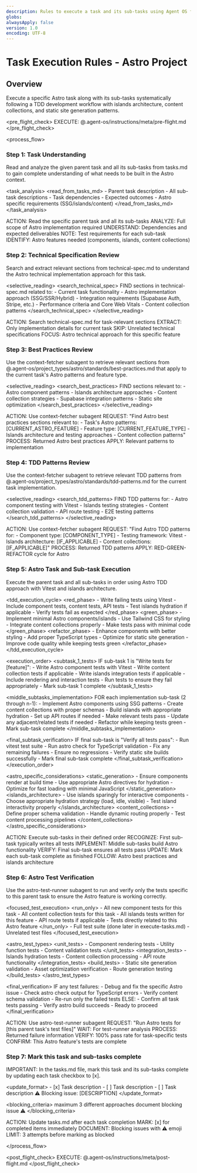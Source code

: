```yaml
---
description: Rules to execute a task and its sub-tasks using Agent OS for Astro projects
globs:
alwaysApply: false
version: 1.0
encoding: UTF-8
---
```


# Task Execution Rules - Astro Project

## Overview

Execute a specific Astro task along with its sub-tasks systematically following a TDD development workflow with islands architecture, content collections, and static site generation patterns.

<pre_flight_check>
  EXECUTE: @.agent-os/instructions/meta/pre-flight.md
</pre_flight_check>

<process_flow>

<step number="1" name="task_understanding">

### Step 1: Task Understanding

Read and analyze the given parent task and all its sub-tasks from tasks.md to gain complete understanding of what needs to be built in the Astro context.

<task_analysis>
  <read_from_tasks_md>
    - Parent task description
    - All sub-task descriptions
    - Task dependencies
    - Expected outcomes
    - Astro specific requirements (SSG/islands/content)
  </read_from_tasks_md>
</task_analysis>

<instructions>
  ACTION: Read the specific parent task and all its sub-tasks
  ANALYZE: Full scope of Astro implementation required
  UNDERSTAND: Dependencies and expected deliverables
  NOTE: Test requirements for each sub-task
  IDENTIFY: Astro features needed (components, islands, content collections)
</instructions>

</step>

<step number="2" name="technical_spec_review">

### Step 2: Technical Specification Review

Search and extract relevant sections from technical-spec.md to understand the Astro technical implementation approach for this task.

<selective_reading>
  <search_technical_spec>
    FIND sections in technical-spec.md related to:
    - Current task functionality
    - Astro implementation approach (SSG/SSR/Hybrid)
    - Integration requirements (Supabase Auth, Stripe, etc.)
    - Performance criteria and Core Web Vitals
    - Content collection patterns
  </search_technical_spec>
</selective_reading>

<instructions>
  ACTION: Search technical-spec.md for task-relevant sections
  EXTRACT: Only implementation details for current task
  SKIP: Unrelated technical specifications
  FOCUS: Astro technical approach for this specific feature
</instructions>

</step>

<step number="3" subagent="context-fetcher" name="best_practices_review">

### Step 3: Best Practices Review

Use the context-fetcher subagent to retrieve relevant sections from @.agent-os/project_types/astro/standards/best-practices.md that apply to the current task's Astro patterns and feature type.

<selective_reading>
  <search_best_practices>
    FIND sections relevant to:
    - Astro component patterns
    - Islands architecture approaches
    - Content collection strategies
    - Supabase integration patterns
    - Static site optimization
  </search_best_practices>
</selective_reading>

<instructions>
  ACTION: Use context-fetcher subagent
  REQUEST: "Find Astro best practices sections relevant to:
            - Task's Astro patterns: [CURRENT_ASTRO_FEATURE]
            - Feature type: [CURRENT_FEATURE_TYPE]
            - Islands architecture and testing approaches
            - Content collection patterns"
  PROCESS: Returned Astro best practices
  APPLY: Relevant patterns to implementation
</instructions>

</step>

<step number="4" subagent="context-fetcher" name="tdd_patterns_review">

### Step 4: TDD Patterns Review

Use the context-fetcher subagent to retrieve relevant TDD patterns from @.agent-os/project_types/astro/standards/tdd-patterns.md for the current task implementation.

<selective_reading>
  <search_tdd_patterns>
    FIND TDD patterns for:
    - Astro component testing with Vitest
    - Islands testing strategies
    - Content collection validation
    - API route testing
    - E2E testing patterns
  </search_tdd_patterns>
</selective_reading>

<instructions>
  ACTION: Use context-fetcher subagent
  REQUEST: "Find Astro TDD patterns for:
            - Component type: [COMPONENT_TYPE]
            - Testing framework: Vitest
            - Islands architecture: [IF_APPLICABLE]
            - Content collections: [IF_APPLICABLE]"
  PROCESS: Returned TDD patterns
  APPLY: RED-GREEN-REFACTOR cycle for Astro
</instructions>

</step>

<step number="5" name="astro_task_execution">

### Step 5: Astro Task and Sub-task Execution

Execute the parent task and all sub-tasks in order using Astro TDD approach with Vitest and islands architecture.

<tdd_execution_cycle>
  <red_phase>
    - Write failing tests using Vitest
    - Include component tests, content tests, API tests
    - Test islands hydration if applicable
    - Verify tests fail as expected
  </red_phase>
  <green_phase>
    - Implement minimal Astro components/islands
    - Use Tailwind CSS for styling
    - Integrate content collections properly
    - Make tests pass with minimal code
  </green_phase>
  <refactor_phase>
    - Enhance components with better styling
    - Add proper TypeScript types
    - Optimize for static site generation
    - Improve code quality while keeping tests green
  </refactor_phase>
</tdd_execution_cycle>

<execution_order>
  <subtask_1_tests>
    IF sub-task 1 is "Write tests for [feature]":
      - Write Astro component tests with Vitest
      - Write content collection tests if applicable
      - Write islands integration tests if applicable
      - Include rendering and interaction tests
      - Run tests to ensure they fail appropriately
      - Mark sub-task 1 complete
  </subtask_1_tests>

  <middle_subtasks_implementation>
    FOR each implementation sub-task (2 through n-1):
      - Implement Astro components using SSG patterns
      - Create content collections with proper schemas
      - Build islands with appropriate hydration
      - Set up API routes if needed
      - Make relevant tests pass
      - Update any adjacent/related tests if needed
      - Refactor while keeping tests green
      - Mark sub-task complete
  </middle_subtasks_implementation>

  <final_subtask_verification>
    IF final sub-task is "Verify all tests pass":
      - Run vitest test suite
      - Run astro check for TypeScript validation
      - Fix any remaining failures
      - Ensure no regressions
      - Verify static site builds successfully
      - Mark final sub-task complete
  </final_subtask_verification>
</execution_order>

<astro_specific_considerations>
  <static_generation>
    - Ensure components render at build time
    - Use appropriate Astro directives for hydration
    - Optimize for fast loading with minimal JavaScript
  </static_generation>
  <islands_architecture>
    - Use islands sparingly for interactive components
    - Choose appropriate hydration strategy (load, idle, visible)
    - Test island interactivity properly
  </islands_architecture>
  <content_collections>
    - Define proper schema validation
    - Handle dynamic routing properly
    - Test content processing pipelines
  </content_collections>
</astro_specific_considerations>

<instructions>
  ACTION: Execute sub-tasks in their defined order
  RECOGNIZE: First sub-task typically writes all tests
  IMPLEMENT: Middle sub-tasks build Astro functionality
  VERIFY: Final sub-task ensures all tests pass
  UPDATE: Mark each sub-task complete as finished
  FOLLOW: Astro best practices and islands architecture
</instructions>

</step>

<step number="6" subagent="astro-test-runner" name="astro_test_verification">

### Step 6: Astro Test Verification

Use the astro-test-runner subagent to run and verify only the tests specific to this parent task to ensure the Astro feature is working correctly.

<focused_test_execution>
  <run_only>
    - All new component tests for this task
    - All content collection tests for this task
    - All islands tests written for this feature
    - API route tests if applicable
    - Tests directly related to this Astro feature
  </run_only>
  <skip>
    - Full test suite (done later in execute-tasks.md)
    - Unrelated test files
  </skip>
</focused_test_execution>

<astro_test_types>
  <unit_tests>
    - Component rendering tests
    - Utility function tests
    - Content validation tests
  </unit_tests>
  <integration_tests>
    - Islands hydration tests
    - Content collection processing
    - API route functionality
  </integration_tests>
  <build_tests>
    - Static site generation validation
    - Asset optimization verification
    - Route generation testing
  </build_tests>
</astro_test_types>

<final_verification>
  IF any test failures:
    - Debug and fix the specific Astro issue
    - Check astro check output for TypeScript errors
    - Verify content schema validation
    - Re-run only the failed tests
  ELSE:
    - Confirm all task tests passing
    - Verify astro build succeeds
    - Ready to proceed
</final_verification>

<instructions>
  ACTION: Use astro-test-runner subagent
  REQUEST: "Run Astro tests for [this parent task's test files]"
  WAIT: For test-runner analysis
  PROCESS: Returned failure information
  VERIFY: 100% pass rate for task-specific tests
  CONFIRM: This Astro feature's tests are complete
</instructions>

</step>

<step number="7" name="task_status_updates">

### Step 7: Mark this task and sub-tasks complete

IMPORTANT: In the tasks.md file, mark this task and its sub-tasks complete by updating each task checkbox to [x].

<update_format>
  <completed>- [x] Task description</completed>
  <incomplete>- [ ] Task description</incomplete>
  <blocked>
    - [ ] Task description
    ⚠️ Blocking issue: [DESCRIPTION]
  </blocked>
</update_format>

<blocking_criteria>
  <attempts>maximum 3 different approaches</attempts>
  <action>document blocking issue</action>
  <emoji>⚠️</emoji>
</blocking_criteria>

<instructions>
  ACTION: Update tasks.md after each task completion
  MARK: [x] for completed items immediately
  DOCUMENT: Blocking issues with ⚠️ emoji
  LIMIT: 3 attempts before marking as blocked
</instructions>

</step>

</process_flow>

<post_flight_check>
  EXECUTE: @.agent-os/instructions/meta/post-flight.md
</post_flight_check>